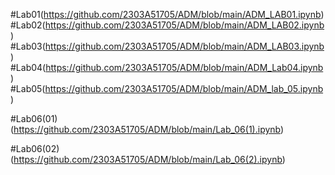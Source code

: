 #Lab01(https://github.com/2303A51705/ADM/blob/main/ADM_LAB01.ipynb)
#Lab02(https://github.com/2303A51705/ADM/blob/main/ADM_LAB02.ipynb)
#Lab03(https://github.com/2303A51705/ADM/blob/main/ADM_LAB03.ipynb)
#Lab04(https://github.com/2303A51705/ADM/blob/main/ADM_Lab04.ipynb)
#Lab05(https://github.com/2303A51705/ADM/blob/main/ADM_lab_05.ipynb)

#Lab06(01)(https://github.com/2303A51705/ADM/blob/main/Lab_06(1).ipynb)

#Lab06(02)(https://github.com/2303A51705/ADM/blob/main/Lab_06(2).ipynb)
